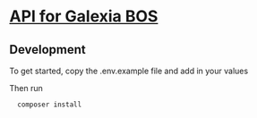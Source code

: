 # [API for Galexia BOS](https://api.galexia.agency)

## Development

To get started, copy the .env.example file and add in your values

Then run

```bash
  composer install
```
